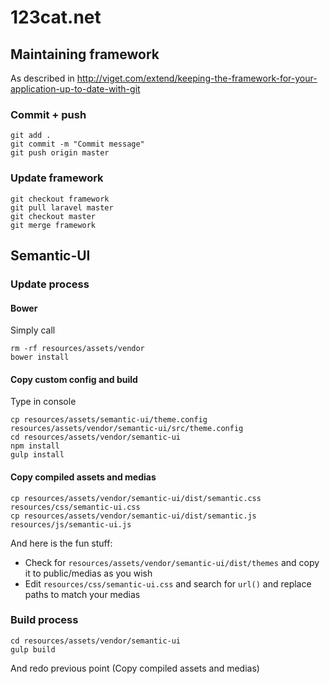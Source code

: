 # 123cat.net

## Maintaining framework

As described in http://viget.com/extend/keeping-the-framework-for-your-application-up-to-date-with-git

### Commit + push

    git add .
    git commit -m "Commit message"
    git push origin master

### Update framework

    git checkout framework
    git pull laravel master
    git checkout master
    git merge framework

## Semantic-UI

### Update process

#### Bower

Simply call 

    rm -rf resources/assets/vendor
    bower install

#### Copy custom config and build

Type in console

    cp resources/assets/semantic-ui/theme.config resources/assets/vendor/semantic-ui/src/theme.config
    cd resources/assets/vendor/semantic-ui
    npm install
    gulp install

#### Copy compiled assets and medias

    cp resources/assets/vendor/semantic-ui/dist/semantic.css resources/css/semantic-ui.css
    cp resources/assets/vendor/semantic-ui/dist/semantic.js resources/js/semantic-ui.js

And here is the fun stuff:

- Check for `resources/assets/vendor/semantic-ui/dist/themes` and copy it to public/medias as you wish
- Edit `resources/css/semantic-ui.css` and search for `url()` and replace paths to match your medias

### Build process

    cd resources/assets/vendor/semantic-ui
    gulp build

And redo previous point (Copy compiled assets and medias)
